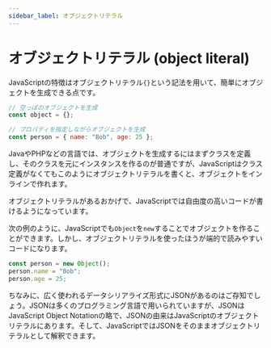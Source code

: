 ```yaml
---
sidebar_label: オブジェクトリテラル
---
```


# オブジェクトリテラル (object literal)

JavaScriptの特徴はオブジェクトリテラル`{}`という記法を用いて、簡単にオブジェクトを生成できる点です。

```js
// 空っぽのオブジェクトを生成
const object = {};

// プロパティを指定しながらオブジェクトを生成
const person = { name: "Bob", age: 25 };
```

JavaやPHPなどの言語では、オブジェクトを生成するにはまずクラスを定義し、そのクラスを元にインスタンスを作るのが普通ですが、JavaScriptはクラス定義がなくてもこのようにオブジェクトリテラルを書くと、オブジェクトをインラインで作れます。

オブジェクトリテラルがあるおかげで、JavaScriptでは自由度の高いコードが書けるようになっています。

次の例のように、JavaScriptでも`Object`を`new`することでオブジェクトを作ることができます。しかし、オブジェクトリテラルを使ったほうが端的で読みやすいコードになります。

```js
const person = new Object();
person.name = "Bob";
person.age = 25;
```

ちなみに、広く使われるデータシリアライズ形式にJSONがあるのはご存知でしょう。JSONは多くのプログラミング言語で用いられていますが、JSONはJavaScript Object Notationの略で、JSONの由来はJavaScriptのオブジェクトリテラルにあります。そして、JavaScriptではJSONをそのままオブジェクトリテラルとして解釈できます。
